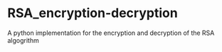# RSA_encryption-decryption
A python implementation for the encryption and decryption of the RSA algogrithm
